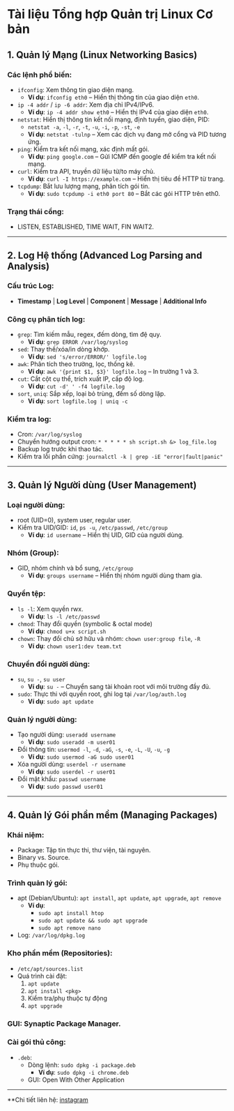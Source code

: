 
# Tài liệu Tổng hợp Quản trị Linux Cơ bản

## 1. Quản lý Mạng (Linux Networking Basics)

### Các lệnh phổ biến:

- `ifconfig`: Xem thông tin giao diện mạng.
  - **Ví dụ**: `ifconfig eth0` – Hiển thị thông tin của giao diện `eth0`.
- `ip -4 addr` / `ip -6 addr`: Xem địa chỉ IPv4/IPv6.
  - **Ví dụ**: `ip -4 addr show eth0` – Hiển thị IPv4 của giao diện `eth0`.
- `netstat`: Hiển thị thông tin kết nối mạng, định tuyến, giao diện, PID:
  - `netstat -a`, `-l`, `-r`, `-t`, `-u`, `-i`, `-p`, `-st`, `-e`
  - **Ví dụ**: `netstat -tulnp` – Xem các dịch vụ đang mở cổng và PID tương ứng.
- `ping`: Kiểm tra kết nối mạng, xác định mất gói.
  - **Ví dụ**: `ping google.com` – Gửi ICMP đến google để kiểm tra kết nối mạng.
- `curl`: Kiểm tra API, truyền dữ liệu từ/to máy chủ.
  - **Ví dụ**: `curl -I https://example.com` – Hiển thị tiêu đề HTTP từ trang.
- `tcpdump`: Bắt lưu lượng mạng, phân tích gói tin.
  - **Ví dụ**: `sudo tcpdump -i eth0 port 80` – Bắt các gói HTTP trên eth0.

### Trạng thái cổng:
- LISTEN, ESTABLISHED, TIME WAIT, FIN WAIT2.

---

## 2. Log Hệ thống (Advanced Log Parsing and Analysis)

### Cấu trúc Log:
- **Timestamp** | **Log Level** | **Component** | **Message** | **Additional Info**

### Công cụ phân tích log:
- `grep`: Tìm kiếm mẫu, regex, đếm dòng, tìm đệ quy.
  - **Ví dụ**: `grep ERROR /var/log/syslog`
- `sed`: Thay thế/xóa/in dòng khớp.
  - **Ví dụ**: `sed 's/error/ERROR/' logfile.log`
- `awk`: Phân tích theo trường, lọc, thống kê.
  - **Ví dụ**: `awk '{print $1, $3}' logfile.log` – In trường 1 và 3.
- `cut`: Cắt cột cụ thể, trích xuất IP, cấp độ log.
  - **Ví dụ**: `cut -d' ' -f4 logfile.log`
- `sort`, `uniq`: Sắp xếp, loại bỏ trùng, đếm số dòng lặp.
  - **Ví dụ**: `sort logfile.log | uniq -c`

### Kiểm tra log:
- Cron: `/var/log/syslog`
- Chuyển hướng output cron: `* * * * * sh script.sh &> log_file.log`
- Backup log trước khi thao tác.
- Kiểm tra lỗi phần cứng: `journalctl -k | grep -iE "error|fault|panic"`

---

## 3. Quản lý Người dùng (User Management)

### Loại người dùng:
- root (UID=0), system user, regular user.
- Kiểm tra UID/GID: `id`, `ps -u`, `/etc/passwd`, `/etc/group`
  - **Ví dụ**: `id username` – Hiển thị UID, GID của người dùng.

### Nhóm (Group):
- GID, nhóm chính và bổ sung, `/etc/group`
  - **Ví dụ**: `groups username` – Hiển thị nhóm người dùng tham gia.

### Quyền tệp:
- `ls -l`: Xem quyền rwx.
  - **Ví dụ**: `ls -l /etc/passwd`
- `chmod`: Thay đổi quyền (symbolic & octal mode)
  - **Ví dụ**: `chmod u+x script.sh`
- `chown`: Thay đổi chủ sở hữu và nhóm: `chown user:group file`, `-R`
  - **Ví dụ**: `chown user1:dev team.txt`

### Chuyển đổi người dùng:
- `su`, `su -`, `su user`
  - **Ví dụ**: `su -` – Chuyển sang tài khoản root với môi trường đầy đủ.
- `sudo`: Thực thi với quyền root, ghi log tại `/var/log/auth.log`
  - **Ví dụ**: `sudo apt update`

### Quản lý người dùng:
- Tạo người dùng: `useradd username`
  - **Ví dụ**: `sudo useradd -m user01`
- Đổi thông tin: `usermod -l`, `-d`, `-aG`, `-s`, `-e`, `-L`, `-U`, `-u`, `-g`
  - **Ví dụ**: `sudo usermod -aG sudo user01`
- Xóa người dùng: `userdel -r username`
  - **Ví dụ**: `sudo userdel -r user01`
- Đổi mật khẩu: `passwd username`
  - **Ví dụ**: `sudo passwd user01`

---

## 4. Quản lý Gói phần mềm (Managing Packages)

### Khái niệm:
- Package: Tập tin thực thi, thư viện, tài nguyên.
- Binary vs. Source.
- Phụ thuộc gói.

### Trình quản lý gói:
- apt (Debian/Ubuntu): `apt install`, `apt update`, `apt upgrade`, `apt remove`
  - **Ví dụ**:
    - `sudo apt install htop`
    - `sudo apt update && sudo apt upgrade`
    - `sudo apt remove nano`
- Log: `/var/log/dpkg.log`

### Kho phần mềm (Repositories):
- `/etc/apt/sources.list`
- Quá trình cài đặt:
  1. `apt update`
  2. `apt install <pkg>`
  3. Kiểm tra/phụ thuộc tự động
  4. `apt upgrade`

### GUI: Synaptic Package Manager.

### Cài gói thủ công:
- `.deb`:
  - Dòng lệnh: `sudo dpkg -i package.deb`
    - **Ví dụ**: `sudo dpkg -i chrome.deb`
  - GUI: Open With Other Application

---

**Chi tiết liên hệ: [instagram](https://www.instagram.com/_kogoro_/) 
